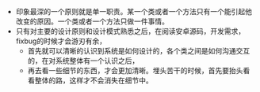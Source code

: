 - 印象最深的一个原则就是单一职责。某一个类或者一个方法只有一个能引起他改变的原因。一个类或者一个方法只做一件事情。
- 只有对主要的设计原则和设计模式熟悉之后，在阅读安卓源码，开发需求，fixbug的时候才会游刃有余，
  - 首先就可以清晰的认识到系统是如何设计的，各个类之间是如何沟通交互的，在对系统整体有一个认识之后，
  - 再去看一些细节的东西，才会更加清晰。埋头苦干的时候，首先要抬头看看整体的路，这样才不会消失在细节中。